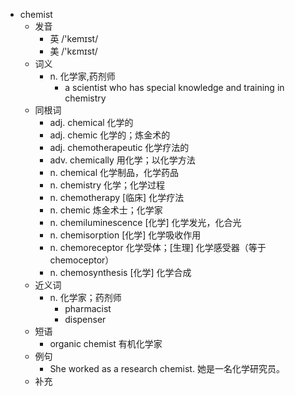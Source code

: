 - chemist
  - 发音
    - 英 /'kemɪst/
    - 美 /'kɛmɪst/
  - 词义
    - n. 化学家,药剂师
      - a scientist who has special knowledge and training in chemistry
  - 同根词
    - adj. chemical 化学的
    - adj. chemic 化学的；炼金术的
    - adj. chemotherapeutic 化学疗法的
    - adv. chemically 用化学；以化学方法
    - n. chemical 化学制品，化学药品
    - n. chemistry 化学；化学过程
    - n. chemotherapy [临床] 化学疗法
    - n. chemic 炼金术士；化学家
    - n. chemiluminescence [化学] 化学发光，化合光
    - n. chemisorption [化学] 化学吸收作用
    - n. chemoreceptor 化学受体；[生理] 化学感受器（等于chemoceptor）
    - n. chemosynthesis [化学] 化学合成
  - 近义词
    - n. 化学家；药剂师
      - pharmacist
      - dispenser
  - 短语
    - organic chemist 有机化学家
  - 例句
    - She worked as a research chemist. 她是一名化学研究员。
  - 补充